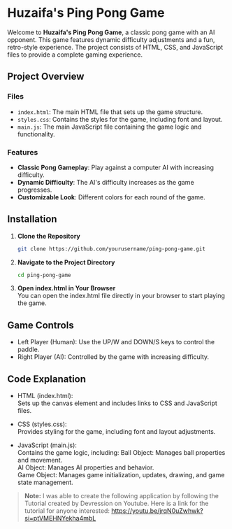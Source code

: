 # Huzaifa's Ping Pong Game

Welcome to **Huzaifa's Ping Pong Game**, a classic pong game with an AI opponent. This game features dynamic difficulty adjustments and a fun, retro-style experience. The project consists of HTML, CSS, and JavaScript files to provide a complete gaming experience.  

## Project Overview

### Files

- `index.html`: The main HTML file that sets up the game structure.
- `styles.css`: Contains the styles for the game, including font and layout.
- `main.js`: The main JavaScript file containing the game logic and functionality.

### Features

- **Classic Pong Gameplay**: Play against a computer AI with increasing difficulty.
- **Dynamic Difficulty**: The AI's difficulty increases as the game progresses.
- **Customizable Look**: Different colors for each round of the game.

## Installation

1. **Clone the Repository**

   ```bash
   git clone https://github.com/yourusername/ping-pong-game.git

2. **Navigate to the Project Directory**

   ```bash
   cd ping-pong-game

3. **Open index.html in Your Browser**  
You can open the index.html file directly in your browser to start playing the game.

## Game Controls
* Left Player (Human): Use the UP/W and DOWN/S keys to control the paddle.
* Right Player (AI): Controlled by the game with increasing difficulty.

## Code Explanation

* HTML (index.html):  
Sets up the canvas element and includes links to CSS and JavaScript files.

* CSS (styles.css):  
Provides styling for the game, including font and layout adjustments.

* JavaScript (main.js):  
Contains the game logic, including:
   Ball Object: Manages ball properties and movement.  
   AI Object: Manages AI properties and behavior.  
   Game Object: Manages game initialization, updates, drawing, and game state management.  




        
> **Note:**
> I was able to create the following application by following the Tutorial created by Devression on Youtube. Here is a link for the tutorial for anyone interested: https://youtu.be/jrqN0uZwhwk?si=ptVMEHNYekha4mbL
